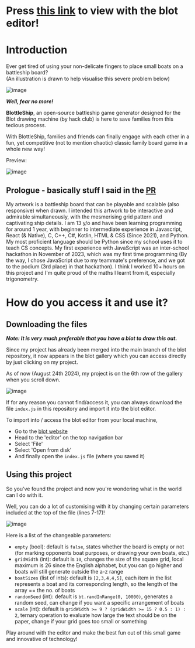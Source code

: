 # Press [this link](https://blot.hackclub.com/editor?src=https://raw.githubusercontent.com/hackclub/blot/main/art/BlottleShip-LinusC/index.js) to view with the blot editor!

# Introduction


Ever get tired of using your non-delicate fingers to place small boats on a battleship board? 
<br>(An illustration is drawn to help visualise this severe problem below)

![image](https://github.com/user-attachments/assets/002dc132-0b31-4237-8064-00955dd8b1e2)

***Well, fear no more!***

**BlottleShip**, an open-source battleship game generator designed for the Blot drawing machine (by hack club) is here to save families from this tedious process.

With BlottleShip, families and friends can finally engage with each other in a fun, yet competitive (not to mention chaotic) classic family board game in a whole new way!

Preview:

![image](https://github.com/user-attachments/assets/89d6f360-be15-4866-91d4-79dbad1a5f3f)

## Prologue - basically stuff I said in the [PR](https://github.com/hackclub/blot/pull/733)
My artwork is a battleship board that can be playable and scalable (also responsive) when drawn. I intended this artwork to be interactive and admirable simultaneously, with the mesmerising grid pattern and captivating ship details. I am 13 y/o and have been learning programming for around 1 year, with beginner to intermediate experience in Javascript, React (& Native), C, C++, C#, Kotlin, HTML & CSS (Since 2021), and Python. My most proficient language should be Python since my school uses it to teach CS concepts. My first experience with JavaScript was an inter-school hackathon in November of 2023, which was my first time programming (By the way, I chose JavaScript due to my teammate's preference, and we got to the podium (3rd place) in that hackathon).
I think I worked 10+ hours on this project and I'm quite proud of the maths I learnt from it, especially trigonometry.

# How do you access it and use it?
## Downloading the files

***Note: It is very much preferable that you have a blot to draw this out.***

Since my project has already been merged into the main branch of the blot repository, it now appears in the blot gallery which you can access directly by just clicking on my project.

As of now (August 24th 2024), my project is on the 6th row of the gallery when you scroll down.

![image](https://github.com/user-attachments/assets/d6a1728a-7841-46d9-929f-2ba212cafac3)

If for any reason you cannot find/access it, you can always download the file `index.js` in this repository and import it into the blot editor.

To import into / access the blot editor from your local machine,
- Go to the [blot website]([url](https://blot.hackclub.com/))
- Head to the 'editor' on the top navigation bar
- Select 'File'
- Select 'Open from disk'
- And finally open the `index.js` file (where you saved it)

## Using this project

So you've found the project and now you're wondering what in the world can I do with it.

Well, you can do a lot of customising with it by changing certain parameters included at the top of the file (lines 7-17)!

![image](https://github.com/user-attachments/assets/fe4de158-5a09-4aa8-acac-774841b1fb9a)


Here is a list of the changeable parameters:
- `empty` (bool): default is `false`, states whether the board is empty or not (for marking opponents boat purposes, or drawing your own boats, etc.)
- `gridWidth` (int): default is `10`, changes the size of the square grid, local maximum is 26 since the English alphabet, but you can go higher and boats will still generate outside the a-z range
- `boatSizes` (list of ints): default is `[2,3,4,4,5]`, each item in the list represents a boat and its corresponding length, so the length of the array == the no. of boats
- `randomSeed` (int): default is `bt.randInRange(0, 10000)`, generates a random seed, can change if you want a specific arrangement of boats
- `scale` (int): default is `gridWidth >= 9 ? (gridWidth >= 15 ? 0.5 : 1) : 2`, ternary operation to evaluate how large the text should be on the paper, change if your grid goes too small or something

Play around with the editor and make the best fun out of this small game and innovative of technology!
